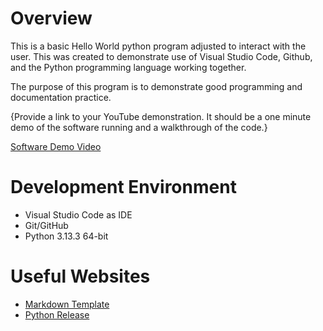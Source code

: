 # Overview

This is a basic Hello World python program adjusted to interact with the user. This was created to demonstrate use of Visual Studio Code, Github, and the Python programming language working together.

The purpose of this program is to demonstrate good programming and documentation practice.

{Provide a link to your YouTube demonstration.  It should be a one minute demo of the software running and a walkthrough of the code.}

[Software Demo Video](http://youtube.link.goes.here)

# Development Environment

* Visual Studio Code as IDE
* Git/GitHub
* Python 3.13.3 64-bit

# Useful Websites

* [Markdown Template](https://byui-cse.github.io/cse310-course/modules/psp/README.md)
* [Python Release](https://www.python.org/downloads/release/python-3133/)